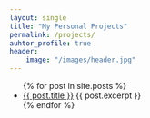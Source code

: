 ```yaml
---
layout: single
title: "My Personal Projects"
permalink: /projects/
auhtor_profile: true 
header:
	image: "/images/header.jpg"
---
```





<ul>
  {% for post in site.posts %}
    <li>
      <a href="{{ post.url }}">{{ post.title }}</a>
      {{ post.excerpt }}
    </li>
  {% endfor %}
</ul>